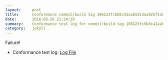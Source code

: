 ```yaml
---
layout:     post
title:      Conformance commit/build tag 106123fc5b8c41aab5513aa025f5a5c493de6da7
date:       2016-06-20 21:24:29
summary:    Conformance test log for commit/build tag 106123fc5b8c41aab5513aa025f5a5c493de6da7.
category:   jekyll
---
```


Failure!

- Conformance test log: [Log File](http://s3-us-west-2.amazonaws.com/kraken-e2e-logs/conformance/kraken_106123fc5b8c41aab5513aa025f5a5c493de6da7/build-log.txt)
